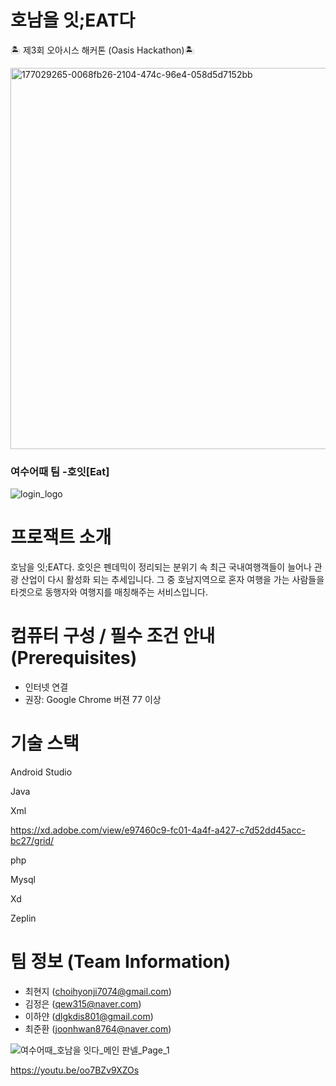 #  호남을 잇;EAT다 

🏝 제3회 오아시스 해커톤 (Oasis Hackathon)🏝

<img width="610" alt="177029265-0068fb26-2104-474c-96e4-058d5d7152bb" src="https://user-images.githubusercontent.com/83737075/180098106-b5789a71-2c92-47bb-8b0f-fb6d463713cf.png">

### 여수어때 팀 -호잇[Eat]

![login_logo](https://user-images.githubusercontent.com/83737075/180099387-9edc52b3-ad9a-42c9-8312-da1c40c0c096.png)

# 프로잭트 소개

호남을 잇;EAT다. 호잇은 펜데믹이 정리되는 분위기 속 최근 국내여행객들이 늘어나 관광 산업이 다시 활성화 되는 추세입니다. 그 중 호남지역으로 혼자 여행을 가는 사람들을 타겟으로 동행자와 여행지를 매칭해주는 서비스입니다.



# 컴퓨터 구성 / 필수 조건 안내 (Prerequisites)
* 인터넷 연결
* 권장: Google Chrome 버젼 77 이상

# 기술 스택 

Android Studio

Java

Xml  

https://xd.adobe.com/view/e97460c9-fc01-4a4f-a427-c7d52dd45acc-bc27/grid/

php

Mysql

Xd

Zeplin



# 팀 정보 (Team Information)
* 최현지 (choihyonji7074@gmail.com)
* 김정은 (qew315@naver.com)
* 이하얀 (dlgkdis801@gmail.com)
* 최준환 (joonhwan8764@naver.com)





![여수어때_호남을 잇다_메인 판넬_Page_1](https://user-images.githubusercontent.com/83737075/180099623-1f395ba9-a6a6-4086-abe9-5b0972d7ec89.jpeg)



https://youtu.be/oo7BZv9XZOs




